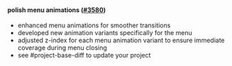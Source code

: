#### polish menu animations ([#3580](https://github.com/shopsys/shopsys/pull/3580))

-   enhanced menu animations for smoother transitions
-   developed new animation variants specifically for the menu
-   adjusted z-index for each menu animation variant to ensure immediate coverage during menu closing
-   see #project-base-diff to update your project
